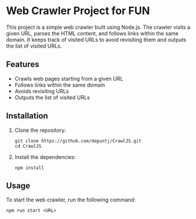 # Web Crawler Project for FUN

This project is a simple web crawler built using Node.js. The crawler visits a given URL, parses the HTML content, and follows links within the same domain. It keeps track of visited URLs to avoid revisiting them and outputs the list of visited URLs.

## Features

- Crawls web pages starting from a given URL
- Follows links within the same domain
- Avoids revisiting URLs
- Outputs the list of visited URLs

## Installation

1. Clone the repository:

   ```
   git clone https://github.com/depuntj/CrawlJS.git
   cd CrawlJS
   ```

2. Install the dependencies:

   ```
   npm install
   ```

## Usage

To start the web crawler, run the following command:

```
npm run start <URL>
```
